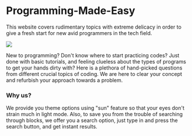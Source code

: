 # Programming-Made-Easy
This website covers rudimentary topics with extreme delicacy in order to give a fresh start for new avid programmers in the tech field.

<img src="code to learn.jpg">

New to programming? Don't know where to start practicing codes? Just done with basic tutorials, and feeling clueless about the types of programs to get your hands dirty with?
Here is a plethora of hand-picked questions from different crucial topics of coding. We are here to clear your concept and refurbish your approach towards a problem. 

### Why us?
We provide you theme options using "sun" feature so that your eyes don't strain much in light mode. Also, to save you from the trouble of searching through blocks, we offer you a search option, just type in and press the search button, and get instant results.
